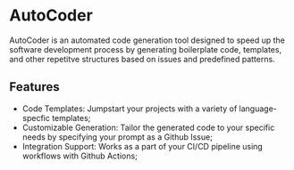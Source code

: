 # AutoCoder

AutoCoder is an automated code generation tool designed to speed up the software development process by generating boilerplate code, templates, and other repetitve structures based on issues and predefined patterns. 


## Features
- Code Templates: Jumpstart your projects with a variety of language-specfic templates;
- Customizable Generation: Tailor the generated code to your specific needs by specifying your prompt as a Github Issue;
- Integration Support: Works as a part of your CI/CD pipeline using workflows with Github Actions;
